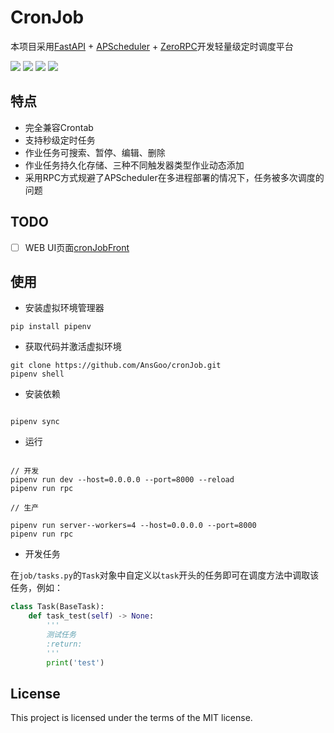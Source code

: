 # CronJob

本项目采用[FastAPI](https://github.com/tiangolo/fastapi) + [APScheduler](https://github.com/topics/apscheduler) + [ZeroRPC](https://github.com/0rpc/zerorpc-python)开发轻量级定时调度平台

![](https://img.shields.io/github/license/AnsGoo/cronJob?style=for-the-badge)
![](https://img.shields.io/github/stars/AnsGoo/cronJob?style=for-the-badge)
![](https://img.shields.io/github/issues/AnsGoo/cronJob?style=for-the-badge)
![](https://img.shields.io/github/forks/AnsGoo/cronJob?style=for-the-badge)

## 特点

- 完全兼容Crontab
- 支持秒级定时任务
- 作业任务可搜索、暂停、编辑、删除
- 作业任务持久化存储、三种不同触发器类型作业动态添加
- 采用RPC方式规避了APScheduler在多进程部署的情况下，任务被多次调度的问题

## TODO

- [ ] WEB UI页面[cronJobFront](https://github.com/AnsGoo/cronJobFront) 

## 使用

- 安装虚拟环境管理器

```shell
pip install pipenv
```

- 获取代码并激活虚拟环境

```shell
git clone https://github.com/AnsGoo/cronJob.git
pipenv shell

```

- 安装依赖

```shell

pipenv sync

```

- 运行

```shell

// 开发
pipenv run dev --host=0.0.0.0 --port=8000 --reload
pipenv run rpc

// 生产

pipenv run server--workers=4 --host=0.0.0.0 --port=8000
pipenv run rpc

```

- 开发任务

在`job/tasks.py`的`Task`对象中自定义以`task`开头的任务即可在调度方法中调取该任务，例如：

```python
class Task(BaseTask):
    def task_test(self) -> None:
        '''
        测试任务
        :return:
        '''
        print('test')

```


## License

This project is licensed under the terms of the MIT license.
